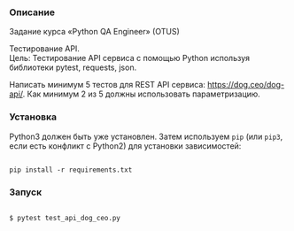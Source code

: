### Описание

Задание курса «Python QA Engineer» (OTUS)

Тестирование API.  
Цель: Тестирование API сервиса с помощью Python используя библиотеки pytest, requests, json.  

Написать минимум 5 тестов для REST API сервиса: https://dog.ceo/dog-api/.
Как минимум 2 из 5 должны использовать параметризацию.

### Установка

Python3 должен быть уже установлен. 
Затем используем `pip` (или `pip3`, если есть конфликт с Python2) для установки зависимостей:
```#!bash

pip install -r requirements.txt

```

### Запуск
```#!bash

$ pytest test_api_dog_ceo.py

```